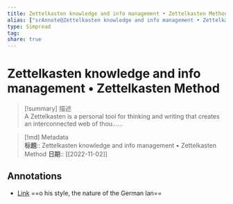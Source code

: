 ```yaml
---
title: Zettelkasten knowledge and info management • Zettelkasten Method
alias: ["srAnnote@Zettelkasten knowledge and info management • Zettelkasten Method"]
type: Simpread
tag: 
share: true
---
```


# Zettelkasten knowledge and info management • Zettelkasten Method

> [!summary] 描述  
> A Zettelkasten is a personal tool for thinking and writing that creates an interconnected web of thou......

> [!md] Metadata  
> **标题**:: Zettelkasten knowledge and info management • Zettelkasten Method
> **日期**:: [[2022-11-02]]  

## Annotations

- [Link](http://localhost:7026/reading/72#id=1667320745833)
==o his style, the nature of the German lan==


